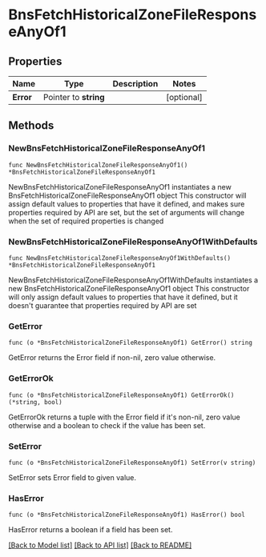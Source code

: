 # BnsFetchHistoricalZoneFileResponseAnyOf1

## Properties

Name | Type | Description | Notes
------------ | ------------- | ------------- | -------------
**Error** | Pointer to **string** |  | [optional] 

## Methods

### NewBnsFetchHistoricalZoneFileResponseAnyOf1

`func NewBnsFetchHistoricalZoneFileResponseAnyOf1() *BnsFetchHistoricalZoneFileResponseAnyOf1`

NewBnsFetchHistoricalZoneFileResponseAnyOf1 instantiates a new BnsFetchHistoricalZoneFileResponseAnyOf1 object
This constructor will assign default values to properties that have it defined,
and makes sure properties required by API are set, but the set of arguments
will change when the set of required properties is changed

### NewBnsFetchHistoricalZoneFileResponseAnyOf1WithDefaults

`func NewBnsFetchHistoricalZoneFileResponseAnyOf1WithDefaults() *BnsFetchHistoricalZoneFileResponseAnyOf1`

NewBnsFetchHistoricalZoneFileResponseAnyOf1WithDefaults instantiates a new BnsFetchHistoricalZoneFileResponseAnyOf1 object
This constructor will only assign default values to properties that have it defined,
but it doesn't guarantee that properties required by API are set

### GetError

`func (o *BnsFetchHistoricalZoneFileResponseAnyOf1) GetError() string`

GetError returns the Error field if non-nil, zero value otherwise.

### GetErrorOk

`func (o *BnsFetchHistoricalZoneFileResponseAnyOf1) GetErrorOk() (*string, bool)`

GetErrorOk returns a tuple with the Error field if it's non-nil, zero value otherwise
and a boolean to check if the value has been set.

### SetError

`func (o *BnsFetchHistoricalZoneFileResponseAnyOf1) SetError(v string)`

SetError sets Error field to given value.

### HasError

`func (o *BnsFetchHistoricalZoneFileResponseAnyOf1) HasError() bool`

HasError returns a boolean if a field has been set.


[[Back to Model list]](../README.md#documentation-for-models) [[Back to API list]](../README.md#documentation-for-api-endpoints) [[Back to README]](../README.md)


